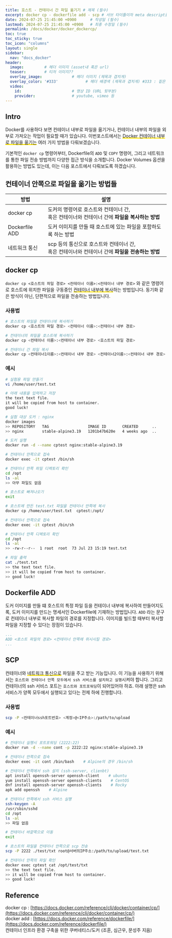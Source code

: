 ```yaml
---
title: 호스트 - 컨테이너 간 파일 옮기기 # 제목 (필수)
excerpt: docker cp - dockerfile add - scp # 서브 타이틀이자 meta description (필수)
date: 2024-07-25 21:45:00 +0900      # 작성일 (필수)
lastmod: 2024-07-25 21:45:00 +0900   # 최종 수정일 (필수)
permalink: /docs/docker/docker_dockercp/
toc: true
toc_sticky: true
toc_icon: "columns"
layout: single
sidebar:
  nav: "docs_docker"
header: 
  image:         # 헤더 이미지 (asset내 혹은 url)
  teaser:        # 티저 이미지??
  overlay_image:             # 헤더 이미지 (제목과 겹치게)
  overlay_color: '#333'            # 헤더 배경색 (제목과 겹치게) #333 : 짙은 회색 (필수)
  video:
    id:                      # 영상 ID (URL 뒷부분)
    provider:                # youtube, vimeo 등
---
```



 <!--postNo: 20240725_001-->


## Intro  

Docker를 사용하다 보면 컨테이너 내부로 파일을 옮기거나, 컨테이너 내부의 파일을 외부로 가져오는 작업이 필요할 때가 있습니다. 이번포스트에서는 <span style='background:linear-gradient(to top, #FFE400 20%, transparent 20%)'>Docker 컨테이너 내부로 파일을 옮기는</span> 여러 가지 방법을 다뤄보겠습니다.  

기본적인 `docker cp` 명령어부터, Dockerfile의 `ADD` 및 `COPY` 명령어, 그리고 네트워크를 통한 파일 전송 방법까지 다양한 접근 방식을 소개합니다. Docker Volumes 옵션을 활용하는 방법도 있는데, 이는 다음 포스트에서 다뤄보도록 하겠습니다.  

## 컨테이너 안쪽으로 파일을 옮기는 방법들  

| 방법             | 설명                                                       |
| -------------- | -------------------------------------------------------- |
| docker cp      | 도커의 명령어로 호스트와 컨테이너 간,<br>혹은 컨테이너와 컨테이너 간에 <b>파일을 복사하는 방법</b>    |
| Dockerfile ADD | 도커 이미지를 만들 때 호스트에 있는 파일을 포함하도록 하는 방법                     |
| 네트워크 통신        | scp 등의 통신으로 호스트와 컨테이너 간,<br>혹은 컨테이너와 컨테이너 간에 <b>파일을 전송하는 방법</b> |

## docker cp  

`docker cp <호스트의 파일 경로> <컨테이너 이름>:<컨테이너 내부 경로>` 와 같은 명령어로 호스트에 위치한 파일을 구동중인 <span style='background:linear-gradient(to top, #FFE400 20%, transparent 20%)'>컨테이너 내부에 복사</span>하는 방법입니다. 동기화 같은 방식이 아닌, 단편적으로 파일을 전송하는 방법입니다.  

### 사용법  

```bash
# 호스트의 파일을 컨테이너에 복사하기
docker cp <호스트의 파일 경로> <컨테이너 이름>:<컨테이너 내부 경로>

# 컨테이너의 파일을 호스트에 복사하기
docker cp <컨테이너 이름>:<컨테이너 내부 경로> <호스트의 파일 경로>

# 컨테이너 간 파일 복사
docker cp <컨테이너1이름>:<컨테이너 내부 경로> <컨테이너2이름>:<컨테이너 내부 경로>
```

### 예시  

```bash
# 실험용 파일 만들기
vi /home/user/test.txt

# 아래 내용을 입력하고 저장
the text text file.
it will be copied from host to container.
good luck!
```

```bash
# 실험 대상 도커 : nginx
docker images
>> REPOSITORY   TAG                 IMAGE ID       CREATED      ..
>> nginx        stable-alpine3.19   1201b47b620e   4 weeks ago  ..

# 도커 실행
docker run -d --name cptest nginx:stable-alpine3.19

# 컨테이너 안쪽으로 접속
docker exec -it cptest /bin/sh

# 컨테이너 안쪽 파일 디렉토리 확인
cd /opt
ls -al
>> 아무 파일도 없음

# 호스트로 빠져나오기
exit

```

```bash
# 호스트에 만든 test.txt 파일을 컨테이너 안쪽에 복사
docker cp /home/user/test.txt  cptest:/opt/

# 컨테이너 안쪽으로 접속
docker exec -it cptest /bin/sh

# 컨테이너 안쪽 디렉토리 확인
cd /opt
ls -al
>> -rw-r--r--  1 root  root  73 Jul 23 15:19 test.txt

# 파일 출력
cat ./test.txt
>> the text text file.
>> it will be copied from host to container.
>> good luck!
```


## Dockerfile ADD  

도커 이미지를 만들 떄 호스트의 특정 파일 등을 컨테이너 내부에 복사하여 만들어지도록, 도커 이미지를 만드는 명세서인 Dockerfile에 기재하는 방법입니다. `ADD` 라는 문구로 컨테이너 내부로 복사할 파일의 경로를 지정합니다. 이미지를 빌드할 때부터 복사할 파일을 지정할 수 있다는 장점이 있습니다.  

``` yml
...
ADD <호스트 파일의 경로> <컨테이너 안쪽에 위시시킬 경로>
...
```


## SCP  

컨테이너와 <span style='background:linear-gradient(to top, #FFE400 20%, transparent 20%)'>네트워크 통신으로</span> 파일을 주고 받는 기능입니다. 이 기능을 사용하기 위해서는 `호스트와 컨테이너 안쪽 모두에서 ssh 서비스를 설치하고 실행`시켜야 합니다. 그리고 컨테이너의 ssh 서비스 포트는 `호스트와 포트포워딩`이 되어있어야 하죠. 아래 설명은 ssh 서비스가 양쪽 모두에서 실행되고 있다는 전제 하에 진행합니다.  

### 사용법  

```bash
scp -P <컨테이너ssh포트번호> <계정>@<IP주소>:/path/to/upload
```

### 예시  

```bash
# 컨테이너 실행시 포트포워딩 (2222:22)
docker run -d --name cont -p 2222:22 nginx:stable-alpine3.19

# 컨테이너 안쪽으로 접속
docker exec -it cont /bin/bash    # Alpine의 경우 /bin/sh

# 컨테이너 안쪽에서 ssh 설치 (ssh-server, clienbt)
apt install openssh-server openssh-client    # ubuntu
yum install openssh-server openssh-clients    # CentOS
dnf install openssh-server openssh-clients    # Rocky
apk add openssh    # Alpine

# 컨테이너 안쪽에서 ssh 서비스 실행
ssh-keygen -A
/usr/sbin/sshd
cd /opt
ls -al
>> 파일 없음

# 컨테이너 바깥쪽으로 이동
exit

# 호스트의 파일을 컨테이너 안쪽으로 scp 전송
scp -P 2222 ./test/txt root@서버의IP주소:/path/to/upload/test.txt

# 컨테이너 안쪽의 파일 확인
docker exec cptest cat /opt/test/txt
>> the text text file.
>> it will be copied from host to container.
>> good luck!
```


## Reference  

docker cp : [https://docs.docker.com/reference/cli/docker/container/cp/](https://docs.docker.com/reference/cli/docker/container/cp/)  
docker add : [https://docs.docker.com/reference/dockerfile/](https://docs.docker.com/reference/dockerfile/)  
컨테이너 인프라 환경 구축을 위한 쿠버네티스/도커 (조훈, 심근우, 문성주 지음)  